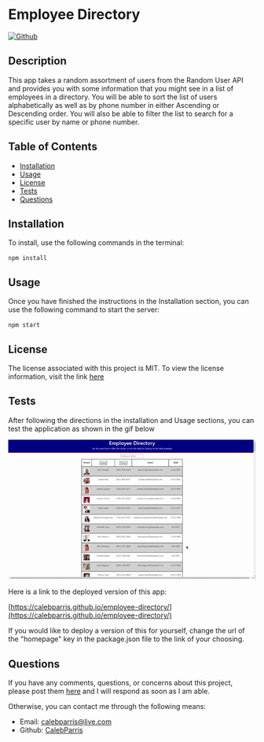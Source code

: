 # Employee Directory

   [![Github](https://img.shields.io/badge/License-MIT-brightgreen)](#License)

   ## Description
   This app takes a random assortment of users from the Random User API and provides you with some information that you might see in a list of employees in a directory. You will be able to sort the list of users alphabetically as well as by phone number in either Ascending or Descending order. You will also be able to filter the list to search for a specific user by name or phone number. 

   ## Table of Contents
   * [Installation](#Installation)
   * [Usage](#Usage)
   * [License](#License)
   * [Tests](#Tests)
   * [Questions](#Questions)
   
   ## Installation
   To install, use the following commands in the terminal:

   ```
   npm install
   ```

   ## Usage
   Once you have finished the instructions in the Installation section, you can use the following command to start the server:

   ```
   npm start
   ```

   ## License
   The license associated with this project is MIT.
   To view the license information, visit the link [here](https://github.com/CalebParris/employee-directory/blob/master/LICENSE)

   ## Tests
   After following the directions in the installation and Usage sections, you can test the application as shown in the gif below

   ![GIF of working application](./public/Gifs/emp_dir.gif)

   Here is a link to the deployed version of this app:

   [https://calebparris.github.io/employee-directory/](https://calebparris.github.io/employee-directory/)

   If you would like to deploy a version of this for yourself, change the url of the "homepage" key in the package.json file to the link of your choosing.

   ## Questions
   If you have any comments, questions, or concerns about this project, please post them [here](https://github.com/CalebParris/employee-directory/issues) and I will respond as soon as I am able.

   Otherwise, you can contact me through the following means:
   * Email: calebparris@live.com
   * Github: [CalebParris](https://github.com/CalebParris)
    
